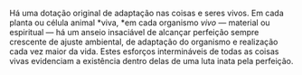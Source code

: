 ﻿Há uma dotação original de adaptação nas coisas e seres vivos. Em cada planta ou célula animal *viva, *em cada organismo *vivo —* material ou espiritual —  há um anseio insaciável de alcançar perfeição sempre crescente de ajuste ambiental, de adaptação do organismo e realização cada vez maior da vida. Estes esforços intermináveis de todas as coisas vivas evidenciam a existência dentro delas de uma luta inata pela perfeição.